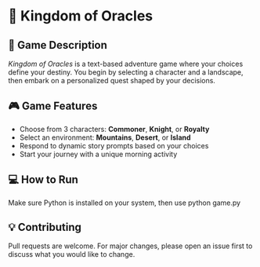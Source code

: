 # 🏰 Kingdom of Oracles

## 📖 Game Description

*Kingdom of Oracles* is a text-based adventure game where your choices define your destiny. You begin by selecting a character and a landscape, then embark on a personalized quest shaped by your decisions.

## 🎮 Game Features

- Choose from 3 characters: **Commoner**, **Knight**, or **Royalty**
- Select an environment: **Mountains**, **Desert**, or **Island**
- Respond to dynamic story prompts based on your choices
- Start your journey with a unique morning activity

## 💻 How to Run

Make sure Python is installed on your system, then use
python game.py

## 💡 Contributing 

Pull requests are welcome. For major changes, please open an issue first to discuss what you would like to change. 
